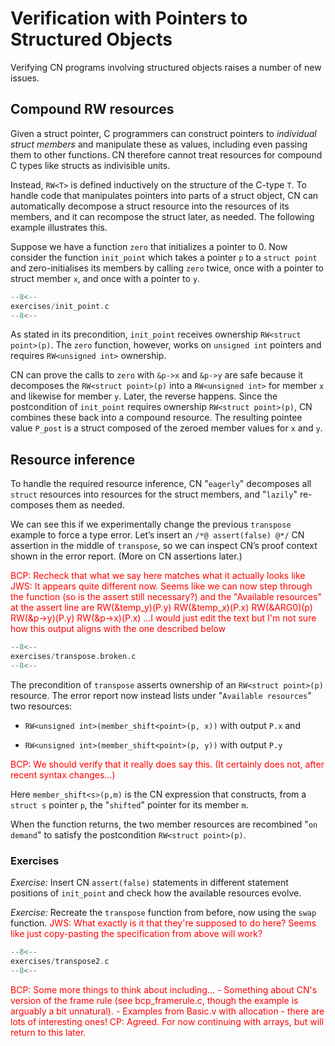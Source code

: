 # Verification with Pointers to Structured Objects

Verifying CN programs involving structured objects raises a number
of new issues.

## Compound RW resources

Given a struct pointer, C programmers can construct pointers to _individual struct members_ and manipulate these as values, including even passing them to other functions. CN therefore cannot treat resources for compound C types like structs as indivisible units.

Instead, `RW<T>` is defined inductively on the structure of the C-type `T`.
To handle code that manipulates pointers into parts of a struct object, CN can automatically decompose a struct resource into the resources of its members, and it can recompose the struct later, as needed. The following example illustrates this.

Suppose we have a function `zero` that initializes a pointer to 0. Now consider the function `init_point` which takes a pointer `p` to a `struct point` and zero-initialises its members by calling `zero` twice, once with a pointer to struct member `x`, and once with a pointer to `y`.

```c title="exercises/init_point.c"
--8<--
exercises/init_point.c
--8<--
```

As stated in its precondition, `init_point` receives ownership `RW<struct point>(p)`. The `zero` function, however, works on `unsigned int` pointers and requires `RW<unsigned int>` ownership.

CN can prove the calls to `zero` with `&p->x` and `&p->y` are safe because it decomposes the `RW<struct point>(p)` into a `RW<unsigned int>` for member `x` and likewise for member `y`. Later, the reverse happens. Since the postcondition of `init_point` requires ownership `RW<struct point>(p)`, CN combines these back into a compound resource. The resulting pointee value `P_post` is a struct composed of the zeroed member values for `x` and `y`.

## Resource inference

To handle the required resource inference, CN "`eagerly`" decomposes all `struct` resources into resources for the struct members, and "`lazily`" re-composes them as needed.

We can see this if we experimentally change the previous `transpose` example to force a type error. Let’s insert an `/*@ assert(false) @*/` CN assertion in the middle of `transpose`, so we can inspect CN’s proof context shown in the error report. (More on CN assertions later.)

<span style="color:red">
BCP: Recheck that what we say here matches what it actually looks like
</span>

<span style="color:red">
JWS: It appears quite different now. Seems like we can now step through the function (so is the assert still necessary?)
and the "Available resources" at the assert line are
RW<unsigned int>(&temp_y)(P.y)
RW<unsigned int>(&temp_x)(P.x)
RW<struct point*>(&ARG0)(p)
RW<unsigned int>(&p->y)(P.y)
RW<unsigned int>(&p->x)(P.x)
...I would just edit the text but I'm not sure how this output aligns with the one described below
</span>

```c title="exercises/transpose.broken.c"
--8<--
exercises/transpose.broken.c
--8<--
```

The precondition of `transpose` asserts ownership of an `RW<struct point>(p)` resource. The error report now instead lists under "`Available resources`" two resources:

- `RW<unsigned int>(member_shift<point>(p, x))` with output `P.x` and

- `RW<unsigned int>(member_shift<point>(p, y))` with output `P.y`

<span style="color:red">
BCP: We should verify that it really does say this.   (It certainly
does not, after recent syntax changes...)
</span>

Here `member_shift<s>(p,m)` is the CN expression that constructs, from a `struct s` pointer `p`, the "`shifted`" pointer for its member `m`.

When the function returns, the two member resources are recombined "`on demand`" to satisfy the postcondition `RW<struct point>(p)`.

### Exercises

_Exercise:_ Insert CN `assert(false)` statements in different statement positions of `init_point` and check how the available resources evolve.

_Exercise:_  Recreate the `transpose` function from before, now
using the `swap` function.
<span style="color:red">
JWS: What exactly is it that they're supposed to do here? Seems like just copy-pasting the specification from above will work?
</span>

```c title="exercises/transpose2.c"
--8<--
exercises/transpose2.c
--8<--
```

<span style="color:red">
BCP: Some more things to think about including...
- Something about CN's version of the frame rule (see
bcp_framerule.c, though the example is arguably a bit unnatural).
- Examples from Basic.v with allocation - there are lots of
interesting ones!
    CP: Agreed. For now continuing with arrays, but will return to this later.
</span>



